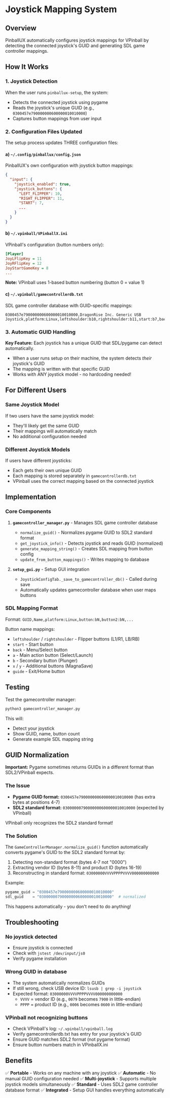 # Joystick Mapping System

## Overview

PinballUX automatically configures joystick mappings for VPinball by detecting the connected joystick's GUID and generating SDL game controller mappings.

## How It Works

### 1. Joystick Detection
When the user runs `pinballux-setup`, the system:
- Detects the connected joystick using pygame
- Reads the joystick's unique GUID (e.g., `0300457e790000000600000010010000`)
- Captures button mappings from user input

### 2. Configuration Files Updated

The setup process updates THREE configuration files:

#### a) `~/.config/pinballux/config.json`
PinballUX's own configuration with joystick button mappings:
```json
{
  "input": {
    "joystick_enabled": true,
    "joystick_buttons": {
      "LEFT_FLIPPER": 10,
      "RIGHT_FLIPPER": 11,
      "START": 7,
      ...
    }
  }
}
```

#### b) `~/.vpinball/VPinballX.ini`
VPinball's configuration (button numbers only):
```ini
[Player]
JoyLFlipKey = 11
JoyRFlipKey = 12
JoyStartGameKey = 8
...
```

**Note:** VPinball uses 1-based button numbering (button 0 = value 1)

#### c) `~/.vpinball/gamecontrollerdb.txt`
SDL game controller database with GUID-specific mappings:
```
0300457e790000000600000010010000,DragonRise Inc. Generic USB Joystick,platform:Linux,leftshoulder:b10,rightshoulder:b11,start:b7,back:b8,a:b1,b:b2,x:b3,y:b4,guide:b9
```

### 3. Automatic GUID Handling

**Key Feature:** Each joystick has a unique GUID that SDL/pygame can detect automatically.

- When a user runs setup on their machine, the system detects *their* joystick's GUID
- The mapping is written with that specific GUID
- Works with ANY joystick model - no hardcoding needed!

## For Different Users

### Same Joystick Model
If two users have the same joystick model:
- They'll likely get the same GUID
- Their mappings will automatically match
- No additional configuration needed

### Different Joystick Models
If users have different joysticks:
- Each gets their own unique GUID
- Each mapping is stored separately in `gamecontrollerdb.txt`
- VPinball uses the correct mapping based on the connected joystick

## Implementation

### Core Components

1. **`gamecontroller_manager.py`** - Manages SDL game controller database
   - `normalize_guid()` - Normalizes pygame GUID to SDL2 standard format
   - `get_joystick_info()` - Detects joystick and reads GUID (normalized)
   - `generate_mapping_string()` - Creates SDL mapping from button config
   - `update_from_button_mappings()` - Writes mapping to database

2. **`setup_gui.py`** - Setup GUI integration
   - `JoystickConfigTab._save_to_gamecontroller_db()` - Called during save
   - Automatically updates gamecontroller database when user maps buttons

### SDL Mapping Format

Format: `GUID,Name,platform:Linux,button:bN,button2:bN,...`

Button name mappings:
- `leftshoulder` / `rightshoulder` - Flipper buttons (L1/R1, LB/RB)
- `start` - Start button
- `back` - Menu/Select button
- `a` - Main action button (Select/Launch)
- `b` - Secondary button (Plunger)
- `x` / `y` - Additional buttons (MagnaSave)
- `guide` - Exit/Home button

## Testing

Test the gamecontroller manager:
```bash
python3 gamecontroller_manager.py
```

This will:
- Detect your joystick
- Show GUID, name, button count
- Generate example SDL mapping string

## GUID Normalization

**Important:** Pygame sometimes returns GUIDs in a different format than SDL2/VPinball expects.

### The Issue
- **Pygame GUID format:** `0300457e790000000600000010010000` (has extra bytes at positions 4-7)
- **SDL2 standard format:** `03000000790000000600000010010000` (expected by VPinball)

VPinball only recognizes the SDL2 standard format!

### The Solution
The `GameControllerManager.normalize_guid()` function automatically converts pygame's GUID to the SDL2 standard format by:

1. Detecting non-standard format (bytes 4-7 not "0000")
2. Extracting vendor ID (bytes 8-11) and product ID (bytes 16-19)
3. Reconstructing in standard format: `03000000VVVVPPPPVVVV000000000000`

Example:
```python
pygame_guid = "0300457e790000000600000010010000"
sdl_guid    = "03000000790000000600000010010000"  # normalized
```

This happens automatically - you don't need to do anything!

## Troubleshooting

### No joystick detected
- Ensure joystick is connected
- Check with `jstest /dev/input/js0`
- Verify pygame installation

### Wrong GUID in database
- The system automatically normalizes GUIDs
- If still wrong, check USB device ID: `lsusb | grep -i joystick`
- Expected format: `03000000VVVVPPPPVVVV000000000000`
  - `VVVV` = vendor ID (e.g., `0079` becomes `7900` in little-endian)
  - `PPPP` = product ID (e.g., `0006` becomes `0600` in little-endian)

### VPinball not recognizing buttons
- Check VPinball's log: `~/.vpinball/vpinball.log`
- Verify gamecontrollerdb.txt has entry for your joystick's GUID
- Ensure GUID matches SDL2 format (not pygame format)
- Ensure button numbers match in VPinballX.ini

## Benefits

✅ **Portable** - Works on any machine with any joystick
✅ **Automatic** - No manual GUID configuration needed
✅ **Multi-joystick** - Supports multiple joystick models simultaneously
✅ **Standard** - Uses SDL2 game controller database format
✅ **Integrated** - Setup GUI handles everything automatically

